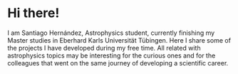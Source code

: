 # Hi there!

I am Santiago Hernández, Astrophysics student, currently finishing my Master studies in Eberhard Karls Universität Tübingen. Here I share some of the projects I have developed during my free time. All related with astrophysics topics may be interesting for the curious ones and for the colleagues that went on the same journey of developing a scientific career.

<!--
**santi-hdez/santi-hdez** is a ✨ _special_ ✨ repository because its `README.md` (this file) appears on your GitHub profile.


